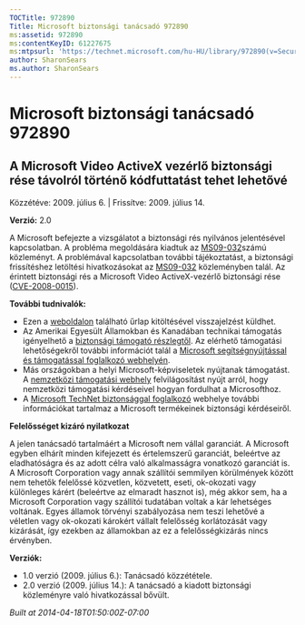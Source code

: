 ```yaml
---
TOCTitle: 972890
Title: Microsoft biztonsági tanácsadó 972890
ms:assetid: 972890
ms:contentKeyID: 61227675
ms:mtpsurl: 'https://technet.microsoft.com/hu-HU/library/972890(v=Security.10)'
author: SharonSears
ms.author: SharonSears
---
```




Microsoft biztonsági tanácsadó 972890
=====================================

A Microsoft Video ActiveX vezérlő biztonsági rése távolról történő kódfuttatást tehet lehetővé
----------------------------------------------------------------------------------------------

Közzétéve: 2009. július 6. | Frissítve: 2009. július 14.

**Verzió:** 2.0

A Microsoft befejezte a vizsgálatot a biztonsági rés nyilvános jelentésével kapcsolatban. A probléma megoldására kiadtuk az [MS09-032](http://go.microsoft.com/fwlink/?linkid=157386)számú közleményt. A problémával kapcsolatban további tájékoztatást, a biztonsági frissítéshez letöltési hivatkozásokat az [MS09-032](http://go.microsoft.com/fwlink/?linkid=157386) közleményben talál. Az érintett biztonsági rés a Microsoft Video ActiveX-vezérlő biztonsági rése ([CVE-2008-0015](http://www.cve.mitre.org/cgi-bin/cvename.cgi?name=cve-2008-0015)).

**További tudnivalók:**

-   Ezen a [weboldalon](https://support.microsoft.com/common/survey.aspx?scid=sw;en;1257&amp;showpage=1&amp;ws=technet&amp;sd=tech) található űrlap kitöltésével visszajelzést küldhet.
-   Az Amerikai Egyesült Államokban és Kanadában technikai támogatás igényelhető a [biztonsági támogató részlegtől](http://go.microsoft.com/fwlink/?linkid=21131). Az elérhető támogatási lehetőségekről további információt talál a [Microsoft segítségnyújtással és támogatással foglalkozó webhelyén](http://support.microsoft.com/).
-   Más országokban a helyi Microsoft-képviseletek nyújtanak támogatást. A [nemzetközi támogatási webhely](http://go.microsoft.com/fwlink/?linkid=21155) felvilágosítást nyújt arról, hogy nemzetközi támogatási kérdéseivel hogyan fordulhat a Microsofthoz.
-   A [Microsoft TechNet biztonsággal foglalkozó](http://go.microsoft.com/fwlink/?linkid=21132) webhelye további információkat tartalmaz a Microsoft termékeinek biztonsági kérdéseiről.

**Felelősséget kizáró nyilatkozat**

A jelen tanácsadó tartalmáért a Microsoft nem vállal garanciát. A Microsoft egyben elhárít minden kifejezett és értelemszerű garanciát, beleértve az eladhatóságra és az adott célra való alkalmasságra vonatkozó garanciát is. A Microsoft Corporation vagy annak szállítói semmilyen körülmények között nem tehetők felelőssé közvetlen, közvetett, eseti, ok-okozati vagy különleges kárért (beleértve az elmaradt hasznot is), még akkor sem, ha a Microsoft Corporation vagy szállítói tudatában voltak a kár lehetséges voltának. Egyes államok törvényi szabályozása nem teszi lehetővé a véletlen vagy ok-okozati károkért vállalt felelősség korlátozását vagy kizárását, így ezekben az államokban az ez a felelősségkizárás nincs érvényben.

**Verziók:**

-   1.0 verzió (2009. július 6.): Tanácsadó közzététele.
-   2.0 verzió (2009. július 14.): A tanácsadó a kiadott biztonsági közleményre való hivatkozással bővült.

*Built at 2014-04-18T01:50:00Z-07:00*
